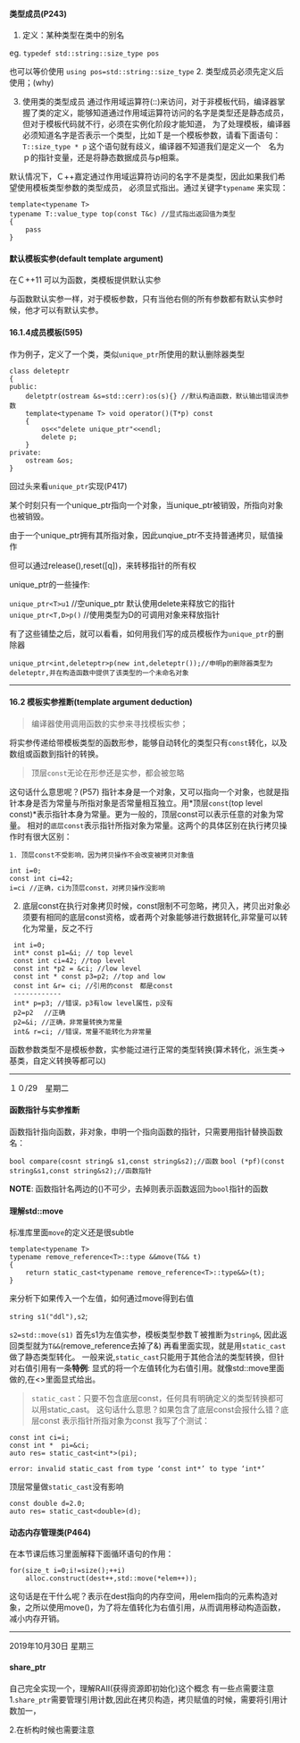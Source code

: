 #### 类型成员(P243)
1. 定义：某种类型在类中的别名

eg. `typedef std::string::size_type pos`
 
也可以等价使用
`using pos=std::string::size_type`
2. 类型成员必须先定义后使用；(why)

3. 使用类的类型成员
通过作用域运算符(::)来访问，对于非模板代码，编译器掌握了类的定义，能够知道通过作用域运算符访问的名字是类型还是静态成员，
但对于模板代码就不行，必须在实例化阶段才能知道，
为了处理模板，编译器必须知道名字是否表示一个类型，比如Ｔ是一个模板参数，请看下面语句：
`T::size_type * p`
这个语句就有歧义，编译器不知道我们是定义一个　名为ｐ的指针变量，还是将静态数据成员与p相乘。

默认情况下，Ｃ++嘉定通过作用域运算符访问的名字不是类型，因此如果我们希望使用模板类型参数的类型成员，
必须显式指出。通过关键字`typename` 来实现：
```
template<typename T>
typename T::value_type top(const T&c) //显式指出返回值为类型
{
    pass
}
```

#### 默认模板实参(default template argument)
在Ｃ++11 可以为函数，类模板提供默认实参

与函数默认实参一样，对于模板参数，只有当他右侧的所有参数都有默认实参时候，他才可以有默认实参。

#### 16.1.4成员模板(595)
作为例子，定义了一个类，类似`unique_ptr`所使用的默认删除器类型
```
class deleteptr
{
public:
    deletptr(ostream &s=std::cerr):os(s){} //默认构造函数，默认输出错误流参数
    template<typename T> void operator()(T*p) const
    {
        os<<"delete unique_ptr"<<endl;
        delete p;
    }
private:
    ostream &os;
}
```
回过头来看`unique_ptr`实现(P417)

某个时刻只有一个unique_ptr指向一个对象，当unique_ptr被销毁，所指向对象也被销毁。

由于一个unique_ptr拥有其所指对象，因此unqiue_ptr不支持普通拷贝，赋值操作

但可以通过release(),reset([q])，来转移指针的所有权

unique_ptr的一些操作:

`unique_ptr<T>u1` //空unique_ptr 默认使用delete来释放它的指针
`unique_ptr<T,D>p()` //使用类型为D的可调用对象来释放指针

有了这些铺垫之后，就可以看看，如何用我们写的成员模板作为`unique_ptr`的删除器
```
unique_ptr<int,deleteptr>p(new int,deleteptr());//申明p的删除器类型为deleteptr,并在构造函数中提供了该类型的一个未命名对象
```


-----------------------

#### 16.2 模板实参推断(template argument deduction)
> 编译器使用调用函数的实参来寻找模板实参；

将实参传递给带模板类型的函数形参，能够自动转化的类型只有`const`转化，以及数组或函数到指针的转换。

> 顶层`const`无论在形参还是实参，都会被忽略

这句话什么意思呢？(P57)
指针本身是一个对象，又可以指向一个对象，也就是指针本身是否为常量与所指对象是否常量相互独立。用*顶层`const`(top level const)*表示指针本身为常量。更为一般的，顶层const可以表示任意的对象为常量。
相对的`底层const`表示指针所指对象为常量。这两个的具体区别在执行拷贝操作时有很大区别：

    1. 顶层const不受影响，因为拷贝操作不会改变被拷贝对象值
   ```
   int i=0;
   const int ci=42;
   i=ci //正确，ci为顶层const，对拷贝操作没影响
   ```
   2. 底层const在执行对象拷贝时候，const限制不可忽略，拷贝入，拷贝出对象必须要有相同的底层const资格，或者两个对象能够进行数据转化,非常量可以转化为常量，反之不行
   ```
    int i=0;
    int* const p1=&i; // top level
    const int ci=42; //top level
    const int *p2 = &ci; //low level
    const int * const p3=p2; //top and low
    const int &r= ci; //引用的const　都是const
    ------------
    int* p=p3; //错误，p3有low level属性，p没有
    p2=p2 　//正确
    p2=&i; //正确，非常量转换为常量
    int& r=ci; //错误，常量不能转化为非常量

   ```


函数参数类型不是模板参数，实参能过进行正常的类型转换(算术转化，派生类->基类，自定义转换等都可以)

--------
１０/29　星期二

#### 函数指针与实参推断

函数指针指向函数，非对象，申明一个指向函数的指针，只需要用指针替换函数名：

`bool compare(cosnt string& s1,const string&s2);//函数`
`bool (*pf)(const string&s1,const string&s2);//函数指针`

**NOTE**:
函数指针名两边的()不可少，去掉则表示函数返回为`bool`指针的函数


#### 理解std::move
标准库里面`move`的定义还是很subtle
```
template<typename T>
typename remove_reference<T>::type &&move(T&& t)
{
    return static_cast<typename remove_reference<T>::type&&>(t);
}
```
来分析下如果传入一个左值，如何通过move得到右值

`string s1("ddl"),s2`;

`s2=std::move(s1)`
首先s1为左值实参，模板类型参数Ｔ被推断为`string&`,
因此返回类型就为`T&&`(remove_reference去掉了&)
再看里面实现，就是用`static_cast`做了静态类型转化。
一般来说,`static_cast`只能用于其他合法的类型转换，但针对右值引用有一条**特例**: 显式的将一个左值转化为右值引用。就像std::move里面做的,在<>里面显式给出。

>`static_cast`：只要不包含底层const，任何具有明确定义的类型转换都可以用static_cast。
这句话什么意思？如果包含了底层const会报什么错？底层const 表示指针所指对象为const
我写了个测试：
```
const int ci=i;
const int *  pi=&ci;
auto res= static_cast<int*>(pi);
```
 `error: invalid static_cast from type ‘const int*’ to type ‘int*’`

顶层常量做`static_cast`没有影响
```
const double d=2.0;
auto res= static_cast<double>(d);
```
#### 动态内存管理类(P464)
在本节课后练习里面解释下面循环语句的作用：
```
for(size_t i=0;i!=size();++i)
    alloc.construct(dest++,std::move(*elem++));
```
这句话是在干什么呢？表示在dest指向的内存空间，用elem指向的元素构造对象，之所以使用move()，为了将左值转化为右值引用，从而调用移动构造函数，减小内存开销。

--------------------------------
2019年10月30日 星期三

#### share_ptr
自己完全实现一个，理解RAII(获得资源即初始化)这个概念
有一些点需要注意
1.`share_ptr`需要管理引用计数,因此在拷贝构造，拷贝赋值的时候，需要将引用计数加一，

2.在析构时候也需要注意
